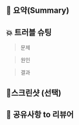 ## 📝 요약(Summary)

<!--- 변경 사항 및 관련 이슈에 대해 간단하게 작성해주세요. 어떻게보다 무엇을 왜 수정했는지 설명해주세요. -->

## 💥 트러블 슈팅

> 문제

<!--- 문제의 요약 또는 발생한 이슈에 대한 설명해주세요. 이미지를 첨부해도 좋습니다. -->

> 원인

<!---- 문제를 파악한 후 실제 원인에 대한 분석을 기록해주세요. -->
<!---- 예시: 네트워크 연결 불안정, API 응답 지연, 잘못된 데이터 처리 등 -->

> 결과

<!---- 문제를 해결하기 위해 시도한 방법과 그에 따른 해결책을 써주세요. -->
<!---- 예시: 네트워크 요청 방식 변경, 캐시 초기화, 서버 재시작 등 -->

## 📸스크린샷 (선택)

## 💬 공유사항 to 리뷰어

<!--- 리뷰어가 중점적으로 봐줬으면 좋겠는 부분이 있으면 적어주세요. -->
<!--- 논의해야할 부분이 있다면 적어주세요.-->
<!--- ex) 메서드 XXX의 이름을 더 잘 짓고 싶은데 혹시 좋은 명칭이 있을까요? -->
